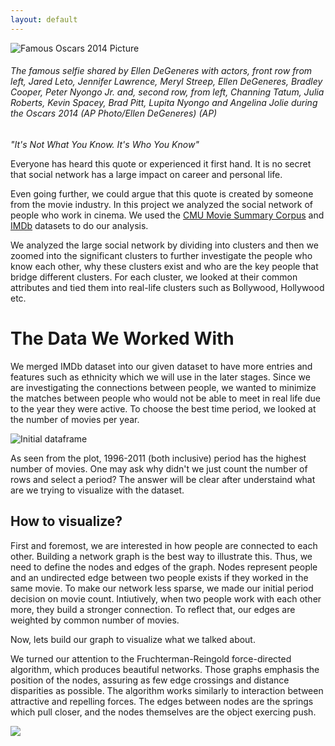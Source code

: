 ```yaml
---
layout: default
---
```


<script src="https://unpkg.com/js-image-zoom/js-image-zoom.js"></script>
<script src="https://cdn.jsdelivr.net/npm/js-image-zoom/js-image-zoom.min.js"></script>

![Famous Oscars 2014 Picture](https://img.theepochtimes.com/assets/uploads/2014/03/AP788938341654.jpg)

###### The famous selfie shared by Ellen DeGeneres with actors, front row from left, Jared Leto, Jennifer Lawrence, Meryl Streep, Ellen DeGeneres, Bradley Cooper, Peter Nyongo Jr. and, second row, from left, Channing Tatum, Julia Roberts, Kevin Spacey, Brad Pitt, Lupita Nyongo and Angelina Jolie during the Oscars 2014 (AP Photo/Ellen DeGeneres) (AP)

_"It's Not What You Know. It's Who You Know"_

Everyone has heard this quote or experienced it first hand. It is no secret that social network has a large impact on career and personal life.

Even going further, we could argue that this quote is created by someone from the movie industry. In this project we analyzed the
social network of people who work in cinema. We used the [CMU Movie Summary Corpus](https://www.cs.cmu.edu/~ark/personas/) and [IMDb](https://www.imdb.com/interfaces/) datasets to do our analysis.

We analyzed the large social network by dividing into clusters and then we zoomed into the significant clusters to further investigate the people who know each other, why these clusters exist and who are the key people that bridge different clusters. For each cluster, we looked at their common attributes and tied them into real-life clusters such as Bollywood, Hollywood etc.

# The Data We Worked With

We merged IMDb dataset into our given dataset to have more entries and features such as ethnicity which we will use in the later stages. Since we are investigating the connections between people, we wanted to minimize the matches between people who would not be able to meet in real life due to the year they were active. To choose the best time period, we looked at the number of movies per year.

![Initial dataframe](/images/initial_movie_count.png)

As seen from the plot, 1996-2011 (both inclusive) period has the highest number of movies. One may ask why didn't we just count the number of rows and select a period? The answer will be clear after understaind what are we trying to visualize with the dataset.

## How to visualize?

First and foremost, we are interested in how people are connected to each other. Building a network graph is the best way to illustrate this. Thus, we need to define the nodes and edges of the graph. Nodes represent people and an undirected edge between two people exists if they worked in the same movie. To make our network less sparse, we made our initial period decision on movie count. Intiutively, when two people work with each other more, they build a stronger connection. To reflect that, our edges are weighted by common number of movies.

Now, lets build our graph to visualize what we talked about.

We turned our attention to the Fruchterman-Reingold force-directed algorithm, which produces beautiful networks. Those graphs emphasis the position of the nodes, assuring as few edge crossings and distance disparities as possible. The algorithm works similarly to interaction between attractive and repelling forces. The edges between nodes are the springs which pull closer, and the nodes themselves are the object exercing push.

<div class="full-width">
    <div id="initial_network" style="width:50%; height:100%;">
        <img src="/images/initial_network.jpg" />
    </div>
</div>

<script>
    var options = {
        fillContainer: true,
        zoomLensStyle: "border:1px solid black;",
    };
    new ImageZoom(document.getElementById("initial_network"), options);
</script>

# Clustering

We see some natural clusterings occur, so we run a clustering algorithm to understand the reason. We used OPTICS clustering algorithm, which has foundations from DBSCAN but allows rejecting clusters under a certain size. We choose to reject clusters under 400 people to focus on more generalizable clusters.

For simplify the graph, we only show the names of people who were in more than 24 movies.

<div class="full-width">
    <div id="cluster_optics" style="width:50%; height:100%;">
        <img src="/images/cluster_optics.jpg" />
    </div>
</div>

<script>
    var options = {
        fillContainer: true,
        zoomLensStyle: "border:1px solid black;",
    };
    new ImageZoom(document.getElementById("cluster_optics"), options);
</script>

Looking at the cluster graph, we observe 5 large clusters (differentiated by color) and some outliers. We are curious whether these clusters represent or resemble real clusters such as Hollywood, Bollywood and so on. The name of these movie industries come from where they are located. For example Hollywood is a neighbourhood in Los Angeles, California USA and Bollywood gets its name from its birthplace, Bombay (now Mumbai), India. Since movies are generally catered towards the local audience, the native languages are used. This also means that majority the actors, directors and writers are from that nationality or native speakers of the language.

From this analogy, we made an assumption that ethnicity data will reveal us which movie industry they resemble. The ethnicity information comes from IMDb dataset, thus we have NaN values for the people who are in the CMU dataset but not in the IMDb dataset. But we can assume that the distribution of the people with ethnicities (although a small percentage) will be inline with the distribution if CMU dataset had the feature too.

## Diving into clusters

Let's plot the etnicity distribution of each cluster. We only considered non NaN values for the plotting. Note that the results of the clusters heavily depend on the algorithm and the parameters we used.

![Ethnicity in Clusters](/images/ethnicity_clusters.png)

Cluster 1: We can see that Americans with different descents are observed the most with ~34%. Thus we can say that this is the cluster that represents Hollywood.

Cluster 2: This cluster represents Bollywood with 60%. Punjabis who live in eastern Pakistan and northwestern India are also considered very active in Bollywood cinema.

Cluster 3: This cluster is rather interesting. It has the equal percentage of Japanese and Chinese Americans. Then we have 2 more ethnicities with Asian descent. So we can call this "Asian Cinema".

Cluster 4: This one is Korean Cinema with more than 80% Koreans in it.

Cluster 5: We also see Indians as a majority ethnicity similarly to Cluster 2. The difference is the second biggest ethnicity, Tamils are from India (Southern regions) and Sri Lanka. So this is also Bollywood.

Since we named the clusters, lets look further into the features of the clusters.

Our dataset has people with different professions such as actor, actresses, editors and so on. Let's take a look.

![Profession Distribution](images/profession_cluster.png)

Our professions data comes from IMDb, and is generated from the credits.
If we focus on the professions that have a higher percentage, they being actors, actresses, producers and directors, we see that all clusters have similar distribution with 5-10% difference.

Interestingly, we have much more actors than actresses with a large difference. According to New York Film Academy, for one actress there are 2.25 actors. Does this inequality happen also behind the scenes? Lets look at the general gender percentage.

![Gender Percentage](images/gender_cluster.png)

Unfortunately, we see a deeper cut between male and female employment. Korean Cinema seems to be the most inclusive one with only a 10% difference. Whereas Hollwood has almost 30% difference, meaning there is one female per male. And this is very recent times!

# Outside the Clusters

## Outliers

Before diving into the people, let's look at more data.
As we saw in the clustering part, we have discovered five clusters in our network and, in addition, more than half (53.4%) of our nodes are outliers. We define outliers as people who are not placed in a cluster. The reason they are outliers mainly caused by working in movies from different clusters.

Despite us classifying them as "outliers", these people are of course still connected to the graph. Let us compare the connectivity between each clusters and outliers.

![ECDF Connections](images/outliers_ecdf_connections.png)

We see that connectivity is heavy tailed. Additionally, outliers are less well connected than any of the clusters. Interestingly, the distributions are very similar.

As the connectivity distribution is heavy-tailed, we consider the top 1% most connected outliers for our subsequent analysis. Indeed, it makes sense that outliers are less connected on average than cluster members, otherwise they would have formed a cluster with other outliers, or joined another cluster. For this reason, the most connected outliers are what is interesting. They are the ones that might be, for example, bridges between clusters. Equally well connected to both, which lead them to not be assigned to either of them.

But how well these 1% is connected to the others?

![Outlier Connectivity](images/outliers_top1__connnectivity.png)

We see that even the top 1% of most connected outliers are not that well connected, with 74.7% of them having less than 100 connections. We see that some of them are truly isolated, but most of them are close to clusters.

Let's look at who are these 1% outliers.

![Outlier Professions](images/profession_outlier.png)

The plot shows that actors, music department directors and actresses are more likely to work globally. We can explain the lack of people with behind-the-scenes professions as outliers by saying that people with these professions are hired by film studios and they typically operate in their own countries.

Now let's look at the ethnicity distribution of outliers. To compare, we also plotted the ethnicities of people with clusters.

![Ethnicity Distribution](images/outliers_ethnicities_distribution.png)

We observe that people with English as their native language are have clusters, but the majority of outliers are English native speakers. It makes sence since there are many movie industries which are located in English speaking countries.

We see some ethnicities located in India and neighbouring countries such as Punjabis, Marathis, Bengali adn Sindhis who are outliers. This could indicate that their native movie industries are not big enough to be standalone. Hence their members often collaborate with people from other movie industry hotspots such as Bollwood.

## Key People

We define the key people as outliers who have many connections to clusters or other outliers. Let's look at two notable people.

- A.R. Rahman, an Indian music composer. He is mainly known in the West for his work on Slumdog Milionaire, which he won 2 Oscars for. He worked on 52 movies, almost exclusively from India. Due to his popularity there, he is very well connected to the two India related clusters (112 and 90 connections respectively), as well as to other outliers (225) connections, due to his involvement in music videos and tv series.

<img 
    style="display: block; 
           margin-left: auto;
           margin-right: auto;
           width: 30%;"
    src="images/arrahman.jpg">

- Takashi Miike, a Japanese director most known for 13 Assassins. He directed 33 movies, and many more low budget TV series. He has very little connected to clusters (5 connections to cluster 0, 43 connections to cluster 2) compared to his 250 connections to other outliers.

<img 
    style="display: block; 
           margin-left: auto;
           margin-right: auto;
           width: 30%;"
    src="images/takashimiike.jpg">

# Conclusion
